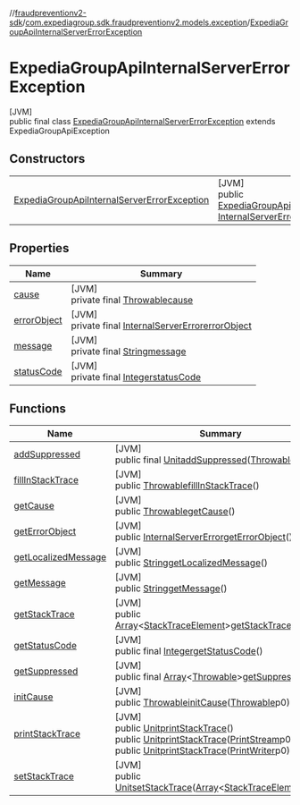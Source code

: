 //[fraudpreventionv2-sdk](../../../index.md)/[com.expediagroup.sdk.fraudpreventionv2.models.exception](../index.md)/[ExpediaGroupApiInternalServerErrorException](index.md)

# ExpediaGroupApiInternalServerErrorException

[JVM]\
public final class [ExpediaGroupApiInternalServerErrorException](index.md) extends ExpediaGroupApiException

## Constructors

| | |
|---|---|
| [ExpediaGroupApiInternalServerErrorException](-expedia-group-api-internal-server-error-exception.md) | [JVM]<br>public [ExpediaGroupApiInternalServerErrorException](index.md)[ExpediaGroupApiInternalServerErrorException](-expedia-group-api-internal-server-error-exception.md)([Integer](https://docs.oracle.com/javase/8/docs/api/java/lang/Integer.html)code, [InternalServerError](../../com.expediagroup.sdk.fraudpreventionv2.models/-internal-server-error/index.md)errorObject) |

## Properties

| Name | Summary |
|---|---|
| [cause](../-property-constraint-violation-exception/index.md#-654012527%2FProperties%2F-173342751) | [JVM]<br>private final [Throwable](https://docs.oracle.com/javase/8/docs/api/java/lang/Throwable.html)[cause](../-property-constraint-violation-exception/index.md#-654012527%2FProperties%2F-173342751) |
| [errorObject](index.md#-2055392981%2FProperties%2F-173342751) | [JVM]<br>private final [InternalServerError](../../com.expediagroup.sdk.fraudpreventionv2.models/-internal-server-error/index.md)[errorObject](index.md#-2055392981%2FProperties%2F-173342751) |
| [message](../-property-constraint-violation-exception/index.md#1824300659%2FProperties%2F-173342751) | [JVM]<br>private final [String](https://docs.oracle.com/javase/8/docs/api/java/lang/String.html)[message](../-property-constraint-violation-exception/index.md#1824300659%2FProperties%2F-173342751) |
| [statusCode](../-expedia-group-api-retryable-order-purchase-screen-failure-exception/index.md#-1043338830%2FProperties%2F-173342751) | [JVM]<br>private final [Integer](https://docs.oracle.com/javase/8/docs/api/java/lang/Integer.html)[statusCode](../-expedia-group-api-retryable-order-purchase-screen-failure-exception/index.md#-1043338830%2FProperties%2F-173342751) |

## Functions

| Name | Summary |
|---|---|
| [addSuppressed](../-property-constraint-violation-exception/index.md#282858770%2FFunctions%2F-173342751) | [JVM]<br>public final [Unit](https://kotlinlang.org/api/latest/jvm/stdlib/kotlin/-unit/index.html)[addSuppressed](../-property-constraint-violation-exception/index.md#282858770%2FFunctions%2F-173342751)([Throwable](https://docs.oracle.com/javase/8/docs/api/java/lang/Throwable.html)p0) |
| [fillInStackTrace](../-property-constraint-violation-exception/index.md#-1102069925%2FFunctions%2F-173342751) | [JVM]<br>public [Throwable](https://docs.oracle.com/javase/8/docs/api/java/lang/Throwable.html)[fillInStackTrace](../-property-constraint-violation-exception/index.md#-1102069925%2FFunctions%2F-173342751)() |
| [getCause](../-property-constraint-violation-exception/index.md#-1113108691%2FFunctions%2F-173342751) | [JVM]<br>public [Throwable](https://docs.oracle.com/javase/8/docs/api/java/lang/Throwable.html)[getCause](../-property-constraint-violation-exception/index.md#-1113108691%2FFunctions%2F-173342751)() |
| [getErrorObject](get-error-object.md) | [JVM]<br>public [InternalServerError](../../com.expediagroup.sdk.fraudpreventionv2.models/-internal-server-error/index.md)[getErrorObject](get-error-object.md)() |
| [getLocalizedMessage](../-property-constraint-violation-exception/index.md#1043865560%2FFunctions%2F-173342751) | [JVM]<br>public [String](https://docs.oracle.com/javase/8/docs/api/java/lang/String.html)[getLocalizedMessage](../-property-constraint-violation-exception/index.md#1043865560%2FFunctions%2F-173342751)() |
| [getMessage](../-property-constraint-violation-exception/index.md#-1280448753%2FFunctions%2F-173342751) | [JVM]<br>public [String](https://docs.oracle.com/javase/8/docs/api/java/lang/String.html)[getMessage](../-property-constraint-violation-exception/index.md#-1280448753%2FFunctions%2F-173342751)() |
| [getStackTrace](../-property-constraint-violation-exception/index.md#2050903719%2FFunctions%2F-173342751) | [JVM]<br>public [Array](https://kotlinlang.org/api/latest/jvm/stdlib/kotlin/-array/index.html)&lt;[StackTraceElement](https://docs.oracle.com/javase/8/docs/api/java/lang/StackTraceElement.html)&gt;[getStackTrace](../-property-constraint-violation-exception/index.md#2050903719%2FFunctions%2F-173342751)() |
| [getStatusCode](../-expedia-group-api-retryable-order-purchase-screen-failure-exception/index.md#-1247115820%2FFunctions%2F-173342751) | [JVM]<br>public final [Integer](https://docs.oracle.com/javase/8/docs/api/java/lang/Integer.html)[getStatusCode](../-expedia-group-api-retryable-order-purchase-screen-failure-exception/index.md#-1247115820%2FFunctions%2F-173342751)() |
| [getSuppressed](../-property-constraint-violation-exception/index.md#672492560%2FFunctions%2F-173342751) | [JVM]<br>public final [Array](https://kotlinlang.org/api/latest/jvm/stdlib/kotlin/-array/index.html)&lt;[Throwable](https://docs.oracle.com/javase/8/docs/api/java/lang/Throwable.html)&gt;[getSuppressed](../-property-constraint-violation-exception/index.md#672492560%2FFunctions%2F-173342751)() |
| [initCause](../-property-constraint-violation-exception/index.md#-418225042%2FFunctions%2F-173342751) | [JVM]<br>public [Throwable](https://docs.oracle.com/javase/8/docs/api/java/lang/Throwable.html)[initCause](../-property-constraint-violation-exception/index.md#-418225042%2FFunctions%2F-173342751)([Throwable](https://docs.oracle.com/javase/8/docs/api/java/lang/Throwable.html)p0) |
| [printStackTrace](../-property-constraint-violation-exception/index.md#-1769529168%2FFunctions%2F-173342751) | [JVM]<br>public [Unit](https://kotlinlang.org/api/latest/jvm/stdlib/kotlin/-unit/index.html)[printStackTrace](../-property-constraint-violation-exception/index.md#-1769529168%2FFunctions%2F-173342751)()<br>public [Unit](https://kotlinlang.org/api/latest/jvm/stdlib/kotlin/-unit/index.html)[printStackTrace](../-property-constraint-violation-exception/index.md#1841853697%2FFunctions%2F-173342751)([PrintStream](https://docs.oracle.com/javase/8/docs/api/java/io/PrintStream.html)p0)<br>public [Unit](https://kotlinlang.org/api/latest/jvm/stdlib/kotlin/-unit/index.html)[printStackTrace](../-property-constraint-violation-exception/index.md#1175535278%2FFunctions%2F-173342751)([PrintWriter](https://docs.oracle.com/javase/8/docs/api/java/io/PrintWriter.html)p0) |
| [setStackTrace](../-property-constraint-violation-exception/index.md#2135801318%2FFunctions%2F-173342751) | [JVM]<br>public [Unit](https://kotlinlang.org/api/latest/jvm/stdlib/kotlin/-unit/index.html)[setStackTrace](../-property-constraint-violation-exception/index.md#2135801318%2FFunctions%2F-173342751)([Array](https://kotlinlang.org/api/latest/jvm/stdlib/kotlin/-array/index.html)&lt;[StackTraceElement](https://docs.oracle.com/javase/8/docs/api/java/lang/StackTraceElement.html)&gt;p0) |
